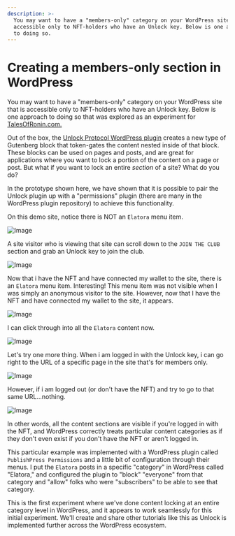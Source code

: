 ```yaml
---
description: >-
  You may want to have a "members-only" category on your WordPress site that is
  accessible only to NFT-holders who have an Unlock key. Below is one approach
  to doing so.
---
```


# Creating a members-only section in WordPress

You may want to have a "members-only" category on your WordPress site that is accessible only to NFT-holders who have an Unlock key. Below is one approach to doing so that was explored as an experiment for [TalesOfRonin.com.](https://ww.talesofronin.cm)

Out of the box, the [Unlock Protocol WordPress plugin](../plugins-and-integrations/wordpress-plugin.md) creates a new type of Gutenberg block that token-gates the content nested inside of that block. These blocks can be used on pages and posts, and are great for applications where you want to lock a portion of the content on a page or post. But what if you want to lock an entire _section_ of a site? What do you do?

In the prototype shown here, we have shown that it is possible to pair the Unlock plugin up with a "permissions" plugin (there are many in the WordPress plugin repository) to achieve this functionality.

On this demo site, notice there is NOT an `Elatora` menu item.

![Image](https://media.discordapp.net/attachments/925791695642177556/938652954469220392/Screen\_Shot\_2022-02-02\_at\_8.28.31\_PM.png?width=800\&height=330)

A site visitor who is viewing that site can scroll down to the `JOIN THE CLUB` section and grab an Unlock key to join the club.

![Image](https://media.discordapp.net/attachments/925791695642177556/938653101580226630/Screen\_Shot\_2022-02-02\_at\_8.28.39\_PM.png?width=800\&height=401)

Now that i have the NFT and have connected my wallet to the site, there is an `Elatora` menu item. Interesting! This menu item was not visible when I was simply an anonymous visitor to the site. However, now that I have the NFT and have connected my wallet to the site, it appears.

![Image](https://media.discordapp.net/attachments/925791695642177556/938653291158568980/Screen\_Shot\_2022-02-02\_at\_8.28.55\_PM.png?width=800\&height=291)

I can click through into all the `Elatora` content now.

![Image](https://media.discordapp.net/attachments/925791695642177556/938653420829675532/Screen\_Shot\_2022-02-02\_at\_8.29.07\_PM.png?width=684\&height=601)

Let's try one more thing. When i am logged in with the Unlock key, i can go right to the URL of a specific page in the site that's for members only.

![Image](https://media.discordapp.net/attachments/925791695642177556/938654107567276052/Screen\_Shot\_2022-02-02\_at\_8.35.31\_PM.png?width=800\&height=432)

However, if i am logged out (or don't have the NFT) and try to go to that same URL...nothing.

![Image](https://media.discordapp.net/attachments/925791695642177556/938654312857473104/Screen\_Shot\_2022-02-02\_at\_8.34.31\_PM.png?width=800\&height=388)

In other words, all the content sections are visible if you're logged in with the NFT, and WordPress correctly treats particular content categories as if they don't even exist if you don't have the NFT or aren't logged in.

This particular example was implemented with a WordPress plugin called `PublishPress Permissions` and a little bit of configuration through their menus. I put the `Elatora` posts in a specific "category" in WordPress called "Elatora," and configured the plugin to "block" "everyone" from that category and "allow" folks who were "subscribers" to be able to see that category.

This is the first experiment where we've done content locking at an entire category level in WordPress, and it appears to work seamlessly for this initial experiment. We'll create and share other tutorials like this as Unlock is implemented further across the WordPress ecosystem.









